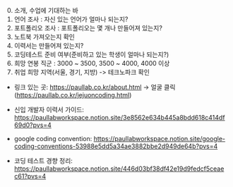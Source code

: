 0. 소개, 수업에 기대하는 바
1. 언어 조사 : 자신 있는 언어가 얼마나 되는지?
2. 포트폴리오 조사 : 포트폴리오는 몇 개나 만들어져 있는지?
3. 노트북 가져오는지 확인
4. 이력서는 만들어져 있는지?
5. 코딩테스트 준비 여부(준비하고 있는 학생이 얼마나 되는지?)
6. 희망 연봉 직군 : 3000 ~ 3500, 3500 ~ 4000, 4000 이상
7. 취업 희망 지역(서울, 경기, 지방) -> 테크노파크 확인

* 링크 있는 곳: https://paullab.co.kr/about.html -> 얼굴 클릭(https://paullab.co.kr/jejuoncoding.html)
 
* 신입 개발자 이력서 가이드: https://paullabworkspace.notion.site/3e8562e634b445a8bdd618c414df69d0?pvs=4

* google coding convention: https://paullabworkspace.notion.site/google-coding-conventions-53988e5dd5a34ae3882bbe2d949de64b?pvs=4

* 코딩 테스트 경향 정리: https://paullabworkspace.notion.site/446d03bf38df42e19d9fedcf5ceaec61?pvs=4
